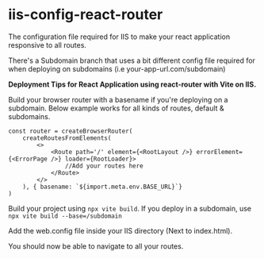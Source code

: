 # iis-config-react-router
The configuration file required for IIS to make your react application responsive to all routes.

There's a Subdomain branch that uses a bit different config file required for when deploying on subdomains  (i.e your-app-url.com/subdomain)

**Deployment Tips for React Application using react-router with Vite on IIS.**

Build your browser router with a basename if you're deploying on a subdomain. 
Below example works for all kinds of routes, default & subdomains.

```
const router = createBrowserRouter(
    createRoutesFromElements(
        <>
            <Route path='/' element={<RootLayout />} errorElement={<ErrorPage />} loader={RootLoader}>
                //Add your routes here
            </Route>
        </>
    ), { basename: `${import.meta.env.BASE_URL}`}
)
```

Build your project using `npx vite build`. 
If you deploy in a subdomain, use `npx vite build --base=/subdomain`

Add the web.config file inside your IIS directory (Next to index.html). 

You should now be able to navigate to all your routes.
